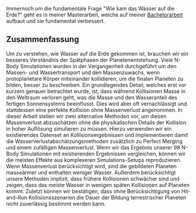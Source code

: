 Immernoch um die fundamentale Frage "Wie kam das Wasser auf die Erde?" geht es in meiner Masterarbeit, welche 
auf meiner [Bachelorarbeit](/de/bachelorarbeit) aufbaut und sie fundamental verbessert.

## Zusammenfassung

Um zu verstehen, wie Wasser auf die Erde gekommen ist, brauchen wir ein besseres Verständnis
der Spätphasen der Planetenentstehung. Viele N-Body Simulationen wurden in der Vergangenheit
durchgeführt um den Massen- und Wassertransport und den Massenzuwachs, wenn protoplanetare Körper
miteinander kollidieren, um die finalen Planeten zu bilden, besser zu beschreiben. Ein grundlegendes
Detail, welches erst vor kurzem genauer betrachtet wurde, ist, dass während Kollisionen Masse in den
Weltraum verloren geht, was die Masse und den Wasseranteil des fertigen Sonnensystems beeinflusst. Dies
wird aber oft vernachlässigt und stattdessen eine perfekte Kollision ohne Massenverlust angenommen.
In dieser Arbeit stellen wir zwei alternative Methoden vor, um diesen Massenverlust abzuschätzen
ohne die physikalischen Details der Kollision in hoher Auflösung simulieren zu müssen. Hierzu
verwenden wir ein existierendes Datenset an Kollisionsergebnissen und implementieren damit die
Wasserverlustabschätzungsmethoden zusätzlich zu Perfect Merging und einem zufälligen Massenverlust.
Wenn wir das Ergebnis unserer 98 N-Body Simulationen mit existierenden Ergebnissen vergleichen,
können wir die meisten Effekte aus komplexeren Simulations-Setups reproduzieren. Wenn Massenverlust
berücksichtigt wird, sind die gebildeten Planeten masseärmer und enthalten weniger Wasser. Außerdem
berücksichtigt unsere Methoden implizit, dass frühere Kollisionen schwächer sind und zeigen, dass das
meiste Wasser in wenigen späten Kollisionen auf Planeten kommt. Zuletzt können wir bestätigen,
dass ohne Berücksichtigung von Hit-and-Run Kollisionsszenarien die Dauer der Bildung terrestrischer
Planeten nicht zuverlässig bestimmt werden kann.
